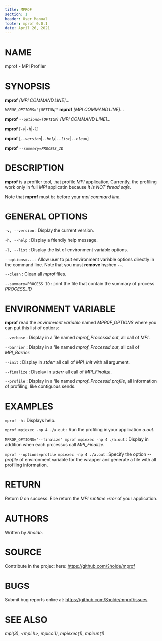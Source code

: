 ```yaml
---
title: MPROF
section: 1
header: User Manual
footer: mprof 0.0.1
date: April 26, 2021
---
```


# NAME

mprof - MPI Profiler

# SYNOPSIS

**mprof** *[MPI COMMAND LINE]*...

*`MPROF_OPTIONS="[OPTION]"`* **mprof** *[MPI COMMAND LINE]*...

**mprof** *`--options=[OPTION]`* *[MPI COMMAND LINE]*...

**mprof** [*`-v`*|*`-h`*|*`-l`*]

**mprof** [*`--version`*|*`--help`*|*`--list`*|*`--clean`*]

**mprof** *`--summary=PROCESS_ID`*

# DESCRIPTION

**mprof** is a profiler tool, that profile *MPI* application. Currently, the
profiling work only in full *MPI* applicatin because *it is NOT thread safe*.

Note that **mprof** must be before your *mpi command line*.

# GENERAL OPTIONS

`-v, --version`
: Display the current version.

`-h, --help`
: Display a friendly help message.

`-l, --list`
: Display the list of environment variable options.

`--options=...`
: Allow user to put environment variable options directly in the command
  line. Note that you must **remove** hyphen `--`.
  
`--clean`
: Clean all *mprof* files.

`--summary=PROCESS_ID`
: print the file that contain the summary of process *PROCESS_ID*

# ENVIRONMENT VARIABLE

**mprof** read the *environment variable* named *MPROF_OPTIONS* where you can
put this list of options:

`--verbose`
: Display in a file named *mprof_ProcessId.out*, all call of *MPI*.

`--barrier`
: Display in a file named *mprof_ProcessId.out*, all call of *MPI_Barrier*.

`--init`
: Display in *stderr* all call of *MPI_Init* with all argument.

`--finalize`
: Display in *stderr* all call of *MPI_Finalize*.

`--profile`
: Display in a file named *mprof_ProcessId.profile*, all information of profiling, like contiguous sends.

# EXAMPLES

`mprof -h`
: Displays help.

`mprof mpiexec -np 4 ./a.out`
: Run the profiling in your application *a.out*.

`MPROF_OPTIONS="--finalize" mprof mpiexec -np 4 ./a.out`
: Display in addition when each processus call *MPI_Finalize*.

`mprof --options=profile mpiexec -np 4 ./a.out`
: Specify the option *--profile* of environment variable for the wrapper and
  generate a file with all profiling information.


# RETURN

Return *0* on success. Else return the *MPI runtime error* of your application.

# AUTHORS

Written by *Sholde*.

# SOURCE

Contribute in the project here: <https://github.com/Sholde/mprof>

# BUGS

Submit bug reports online at: <https://github.com/Sholde/mprof/issues>

# SEE ALSO

*mpi(3)*, *<mpi.h>*, *mpicc(1)*, *mpiexec(1)*, *mpirun(1)*

